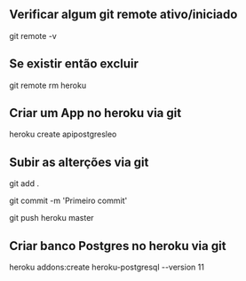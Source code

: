 ## Verificar algum git remote ativo/iniciado

git remote -v

## Se existir então excluir

git remote rm heroku

## Criar um App no heroku via git

heroku create apipostgresleo

## Subir as alterções via git

git add .

git commit -m 'Primeiro commit'

git push heroku master

## Criar banco Postgres no heroku via git

heroku addons:create heroku-postgresql --version 11

